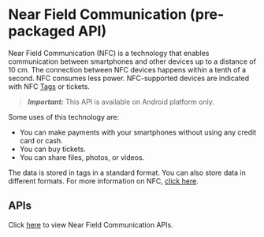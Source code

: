                             

Near Field Communication (pre-packaged API)
===========================================

Near Field Communication (NFC) is a technology that enables communication between smartphones and other devices up to a distance of 10 cm. The connection between NFC devices happens within a tenth of a second. NFC consumes less power. NFC-supported devices are indicated with NFC [Tags](https://developer.android.com/guide/topics/connectivity/nfc/advanced-nfc.md#tag-tech) or tickets.

> **_Important:_** This API is available on Android platform only.

Some uses of this technology are:

*   You can make payments with your smartphones without using any credit card or cash.
*   You can buy tickets.
*   You can share files, photos, or videos.

The data is stored in tags in a standard format. You can also store data in different formats. For more information on NFC, [click here](https://developer.android.com/guide/topics/connectivity/nfc/index.md).

APIs
----

Click [here](https://github.com/HCL-TECH-SOFTWARE/volt-mx-native-function-docs/tree/main/docs/Android/android.nfc-Android-10.0) to view Near Field Communication APIs.


